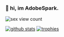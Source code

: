 ### 👋 hi, im AdobeSpark.

<img src="https://komarev.com/ghpvc/?username=AdobeSpark&color=grey" alt="sex view count" />

[![github stats](https://github-readme-stats.vercel.app/api?username=AdobeSpark&show_icons=true&theme=nord)](https://github.com/AdobeSpark)
[![trophies](https://github-profile-trophy.vercel.app/?username=AdobeSpark&theme=nord&margin-w=15&margin-h=1&column=6)](https://github.com/AdobeSpark)
